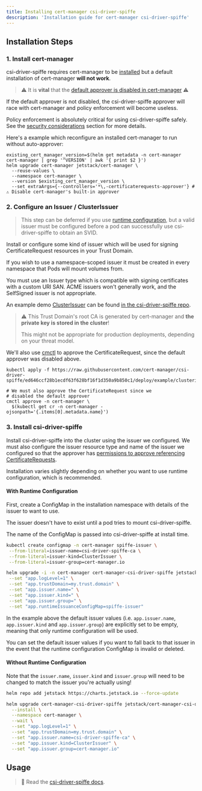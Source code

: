 ```yaml
---
title: Installing cert-manager csi-driver-spiffe
description: 'Installation guide for cert-manager csi-driver-spiffe'
---
```


## Installation Steps

### 1. Install cert-manager

csi-driver-spiffe requires cert-manager to be [installed](../../installation/README.md) but
a default installation of cert-manager **will not work**.

> ⚠️ It is **vital** that the [default approver is disabled in cert-manager](../../usage/certificaterequest.md#approver-controller) ⚠️

If the default approver is not disabled, the csi-driver-spiffe approver will
race with cert-manager and policy enforcement will become useless.

Policy enforcement is absolutely critical for using csi-driver-spiffe safely. See
the [security considerations](./README.md#security-considerations) section for more details.

Here's a example which reconfigure an installed cert-manager to run without auto-approver:

```terminal
existing_cert_manager_version=$(helm get metadata -n cert-manager cert-manager | grep '^VERSION' | awk '{ print $2 }')
helm upgrade cert-manager jetstack/cert-manager \
  --reuse-values \
  --namespace cert-manager \
  --version $existing_cert_manager_version \
  --set extraArgs={--controllers='*\,-certificaterequests-approver'} # ⚠ Disable cert-manager's built-in approver
```

### 2. Configure an Issuer / ClusterIssuer

> This step can be deferred if you use [runtime configuration](./README.md#runtime-configuration),
> but a valid issuer must be configured before a pod can successfully use
> csi-driver-spiffe to obtain an SVID.

Install or configure some kind of issuer which will be used for signing
CertificateRequest resources in your Trust Domain.

If you wish to use a namespace-scoped issuer it must be created in every namespace
that Pods will mount volumes from.

You must use an Issuer type which is compatible with signing certificates with a custom
URI SAN. ACME issuers won't generally work, and the SelfSigned issuer is not appropriate.

An example demo [ClusterIssuer](../../concepts/issuer.md#namespaces) can
be found [in the csi-driver-spiffe repo](https://github.com/cert-manager/csi-driver-spiffe/blob/ed646ccf28b1ecdf63f628bf16f1d350a9b850c1/deploy/example/clusterissuer.yaml).

> ⚠️ This Trust Domain's root CA is generated by cert-manager and **the private key is stored in the cluster**!
>
> This might not be appropriate for production deployments, depending on your threat model.

We'll also use [cmctl](../../reference/cmctl.md) to approve the CertificateRequest,
since the default approver was disabled above.

```terminal
kubectl apply -f https://raw.githubusercontent.com/cert-manager/csi-driver-spiffe/ed646ccf28b1ecdf63f628bf16f1d350a9b850c1/deploy/example/clusterissuer.yaml

# We must also approve the CertificateRequest since we
# disabled the default approver
cmctl approve -n cert-manager \
  $(kubectl get cr -n cert-manager -ojsonpath='{.items[0].metadata.name}')
```

### 3. Install csi-driver-spiffe

Install csi-driver-spiffe into the cluster using the issuer we configured. We
must also configure the issuer resource type and name of the issuer we
configured so that the approver has [permissions to approve referencing CertificateRequests](../../usage/certificaterequest.md#rbac-syntax).

Installation varies slightly depending on whether you want to use runtime configuration, which is recommended.

#### With Runtime Configuration

First, create a ConfigMap in the installation namespace with details of the issuer to want to use.

The issuer doesn't have to exist until a pod tries to mount csi-driver-spiffe.

The name of the ConfigMap is passed into csi-driver-spiffe at install time.

```bash
kubectl create configmap -n cert-manager spiffe-issuer \
 --from-literal=issuer-name=csi-driver-spiffe-ca \
 --from-literal=issuer-kind=ClusterIssuer \
 --from-literal=issuer-group=cert-manager.io
```

```bash
helm upgrade -i -n cert-manager cert-manager-csi-driver-spiffe jetstack/cert-manager-csi-driver-spiffe --wait \
 --set "app.logLevel=1" \
 --set "app.trustDomain=my.trust.domain" \
 --set "app.issuer.name=" \
 --set "app.issuer.kind=" \
 --set "app.issuer.group=" \
 --set "app.runtimeIssuanceConfigMap=spiffe-issuer"
```

In the example above the default issuer values (i.e. `app.issuer.name`, `app.issuer.kind` and `app.issuer.group`)
are explicitly set to be empty, meaning that only runtime configuration will be used.

You can set the default issuer values if you want to fall back to that issuer in the event that the runtime
configuration ConfigMap is invalid or deleted.

#### Without Runtime Configuration

Note that the `issuer.name`, `issuer.kind` and `issuer.group` will need to be changed to match
the issuer you're actually using!

```bash
helm repo add jetstack https://charts.jetstack.io --force-update

helm upgrade cert-manager-csi-driver-spiffe jetstack/cert-manager-csi-driver-spiffe \
  --install \
  --namespace cert-manager \
  --wait \
  --set "app.logLevel=1" \
  --set "app.trustDomain=my.trust.domain" \
  --set "app.issuer.name=csi-driver-spiffe-ca" \
  --set "app.issuer.kind=ClusterIssuer" \
  --set "app.issuer.group=cert-manager.io"
```

## Usage

> 📖 Read the [csi-driver-spiffe docs](./README.md).
